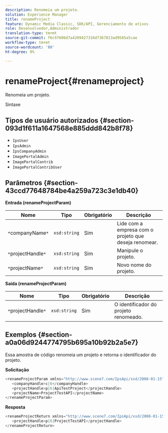 ```yaml
---
description: Renomeia um projeto.
solution: Experience Manager
title: renameProject
feature: Dynamic Media Classic, SDK/API, Gerenciamento de ativos
role: Desenvolvedor,Administrador
translation-type: tm+mt
source-git-commit: f6c97606d7a4209427316d7367013ad9585a5cae
workflow-type: tm+mt
source-wordcount: '80'
ht-degree: 0%

---
```



# renameProject{#renameproject}

Renomeia um projeto.

Sintaxe

## Tipos de usuário autorizados {#section-093d1f611a1647568e885ddd842b8f78}

* `IpsUser`
* `IpsAdmin`
* `IpsCompanyAdmin`
* `ImagePortalAdmin`
* `ImagePortalContrib`
* `ImagePortalContribUser`

## Parâmetros {#section-43ccd77648784be4a259a723c3e1db40}

**Entrada (renameProjectParam)**

| Nome | Tipo | Obrigatório | Descrição |
|---|---|---|---|
| `*`companyName`*` | `xsd:string` | Sim | Lide com a empresa com o projeto que deseja renomear. |
| `*`projectHandle`*` | `xsd:string` | Sim | Manipule o projeto. |
| `*`projectName`*` | `xsd:string` | Sim | Novo nome do projeto. |

**Saída (renameProjectParam)**

| Nome | Tipo | Obrigatório | Descrição |
|---|---|---|---|
| `*`projectHandle`*` | `xsd:string` | Sim | O identificador do projeto renomeado. |

## Exemplos {#section-a0a06d9244774795b695a10b92b2a5e7}

Essa amostra de código renomeia um projeto e retorna o identificador do projeto.

**Solicitação**

```java
<renameProjectParam xmlns="http://www.scene7.com/IpsApi/xsd/2008-01-15">
   <companyHandle>c|6</companyHandle>
   <projectHandle>p|6|ApiTestProject</projectHandle>
   <projectName>ProjectTestAPI</projectName>
</renameProjectParam>
```

**Resposta**

```java
<renameProjectReturn xmlns="http://www.scene7.com/IpsApi/xsd/2008-01-15">
   <projectHandle>p|6|ProjectTestAPI</projectHandle>
</renameProjectReturn>
```

